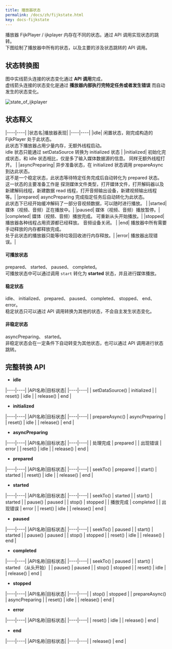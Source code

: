 ```yaml
---
title: 播放器状态
permalink: /docs/zh/fijkstate.html
key: docs-fijkstate
---
```


播放器 FijkPlayer / ijkplayer 内存在不同的状态。通过 API 调用实现状态的跳转。   
下图绘制了播放器中所有的状态，以及主要的涉及状态跳转的 API 调用。

## 状态转换图

图中实线箭头连接的状态变化通过 **API 调用**完成，  
虚线箭头连接的状态变化是通过 **播放器内部执行完特定任务或者发生错误** 而自动发生的状态变化。

![state_of_ijkplayer](https://user-images.githubusercontent.com/51129600/62750997-ab195100-ba94-11e9-941b-57509e2bd677.png)

## 状态释义

|----|----|
|状态名|播放器表现|
|----|----|
|idle| 闲置状态，刚完成构造的 FijkPlayer 处于此状态。 <br> 此状态下播放器占用少量内存，无额外线程启动。 <br> idle 状态只能通过 setDataSource 转换为 initialized 状态 |
|initialized| 初始化完成状态，和 idle 状态相比，仅是多了输入媒体数据源的信息。 同样无额外线程打开。 |
|asyncPreparing| 异步准备状态，在 initialized 状态调用 prepareAsync 到达此状态。  <br> 这不是一个稳定状态，此状态等待特定任务完成后自动转化为 prepared 状态。 <br> 这一状态的主要准备工作是 探测媒体文件类型，打开媒体文件，打开解码器以及新建解码线程，新建数据 read 线程，打开音频输出设备，新建视频输出线程等。|
|prepared| asyncPreparing 完成指定任务后自动转化为此状态。 <br> 此状态下已经开始缓冲解码了一部分音视频数据，可以随时进行播放。 |
|started| 媒体（视频、音频）正在播放中。|
|paused| 媒体（视频、音频）播放暂停。|
|completed| 媒体（视频、音频）播放完成。 可重新从头开始播放。|
|stopped| 播放器各种线程占用资源都已经释放。 音频设备关闭。 |
|end| 播放器中所有需要手动释放的内存都释放完成。 <br> 处于此状态的播放器只能等待垃圾回收进行内存释放。|
|error| 播放器出现错误。|


#### 可播放状态
prepared、 started、 paused、 completed。  
可播放状态中可以通过调用 `start` 转化为 **started** 状态，并且进行媒体播放。
#### 稳定状态
idle、 initialized、 prepared、 paused、 completed、 stopped、 end、error。  
稳定状态只可以通过 API 调用转换为其他的状态，不会自主发生状态变化。
#### 非稳定状态
asyncPreparing、 started。  
非稳定状态会在一定条件下自动转变为其他状态，也可以通过 API 调用进行状态跳转。


## 完整转换 API

* **idle**  

|----|----|
|API名称|目标状态|
|----|----|
| setDataSource()  | initialized |
| reset()  | idle |
| release()  | end |



* **initialized**


|----|----|
|API名称|目标状态|
|----|----|
| prepareAsync()  | asyncPreparing |
| reset()  | idle |
| release()  | end |



* **asyncPreparing**

|----|----|
|API名称|目标状态|
|----|----|
| 处理完成  | prepared |
| 出现错误  | error |
| reset()  | idle |
| release()  | end |

* **prepared**

|----|----|
|API名称|目标状态|
|----|----|
| seekTo()  | prepared |
| start()  | started |
| reset()  | idle |
| release()  | end |


* **started**

|----|----|
|API名称|目标状态|
|----|----|
| seekTo()  | started |
| start()  | started |
| pause()  | paused |
| stop()  | stopped |
| 播放完成  | completed |
| 出现错误  | error |
| reset()  | idle |
| release()  | end |


* **paused**

|----|----|
|API名称|目标状态|
|----|----|
| seekTo()  | paused |
| start()  | started |
| pause()  | paused |
| stop()  | stopped |
| reset()  | idle |
| release()  | end |

* **completed**

|----|----|
|API名称|目标状态|
|----|----|
| seekTo()  | paused |
| start()  | started （从头开始）|
| pause()  | paused |
| stop()  | stopped |
| reset()  | idle |
| release()  | end |


* **stopped**

|----|----|
|API名称|目标状态|
|----|----|
| stop()  | stopped |
| prepareAsync()  | asyncPreparing |
| reset()  | idle |
| release()  | end |

* **error**

|----|----|
|API名称|目标状态|
|----|----|
| reset()  | idle |
| release()  | end |


* **end**

|----|----|
|API名称|目标状态|
|----|----|
| release()  | end |

